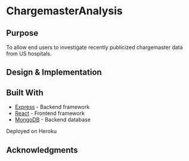 # ChargemasterAnalysis

## Purpose

To allow end users to investigate recently publicized chargemaster data from US hospitals. 

## Design & Implementation

## Built With

* [Express]() - Backend framework
* [React]() - Frontend framework
* [MongoDB]() - Backend database

Deployed on Heroku

## Acknowledgments